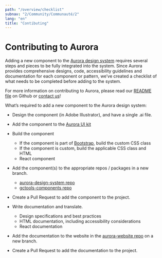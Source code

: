 ```yaml
---
path: "/overview/checklist"
subnav: "2/Community/Communauté/2"
lang: "en"
title: "Contibuting"
---
```


<helmet>
<title> Contributing - Aurora Design System </title>
</helmet>

# Contributing to Aurora

Adding a new component to the [Aurora design system](https://design.gccollab.ca/) requires several steps and pieces to be fully integrated into the system. Since Aurora provides comprehensive designs, code, accessibility guidelines and documentation for each component or pattern, we’ve created a checklist of what needs to be completed before adding to the system.

For more information on contributing to Aurora, please read our [README file](https://github.com/gctools-outilsgc/aurora-website/blob/master/README.md) on Github or [contact us](mailto:sierra.duffey@tbs-sct.gc.ca)! 

What’s required to add a new component to the Aurora design system: 

- Design the component (in Adobe Illustrator), and have a single .ai file.

- Add the component to the [Aurora UI kit](https://github.com/gctools-outilsgc/aurora-design-system/blob/master/design%20files/ui_kit.ai)

- Build the component

  - If the component is part of [Bootstrap](https://getbootstrap.com/), build the custom CSS class
  - If the component is custom, build the applicable CSS class and HTML
  - React component


- Add the component(s) to the appropriate repos / packages in a new branch.

    - [aurora-design-system repo](https://github.com/gctools-outilsgc/aurora-design-system)
    - [gctools-components repo](https://github.com/gctools-outilsgc/gctools-components)


- Create a Pull Request to add the component to the project.

- Write documentation and translate.

    - Design specifications and best practices
    - HTML documentation, including accessibility considerations
    - React documentation


- Add the documentation to the website in the [aurora-website repo](https://github.com/gctools-outilsgc/aurora-website) on a new branch.

- Create a Pull Request to add the documentation to the project. 